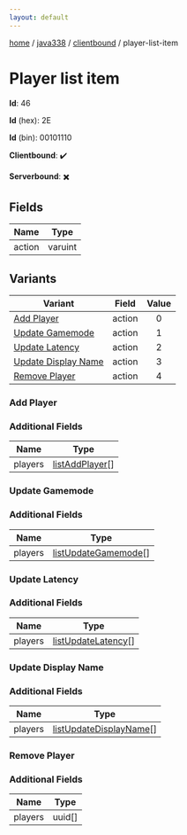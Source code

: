 ```yaml
---
layout: default
---
```


[home](/)  /  [java338](/protocol/java338)  /  [clientbound](/protocol/java338/clientbound)  /  player-list-item

# Player list item

**Id**: 46

**Id** (hex): 2E

**Id** (bin): 00101110

**Clientbound**: ✔️

**Serverbound**: ✖️

## Fields

Name | Type
---|---
action | varuint

## Variants

Variant | Field | Value
---|---|:---:
[Add Player](#add_player) | action | 0
[Update Gamemode](#update_gamemode) | action | 1
[Update Latency](#update_latency) | action | 2
[Update Display Name](#update_display_name) | action | 3
[Remove Player](#remove_player) | action | 4

### Add Player

### Additional Fields

Name | Type
---|---
players | [listAddPlayer](/protocol/java338/types/list-add-player)[]

### Update Gamemode

### Additional Fields

Name | Type
---|---
players | [listUpdateGamemode](/protocol/java338/types/list-update-gamemode)[]

### Update Latency

### Additional Fields

Name | Type
---|---
players | [listUpdateLatency](/protocol/java338/types/list-update-latency)[]

### Update Display Name

### Additional Fields

Name | Type
---|---
players | [listUpdateDisplayName](/protocol/java338/types/list-update-display-name)[]

### Remove Player

### Additional Fields

Name | Type
---|---
players | uuid[]


